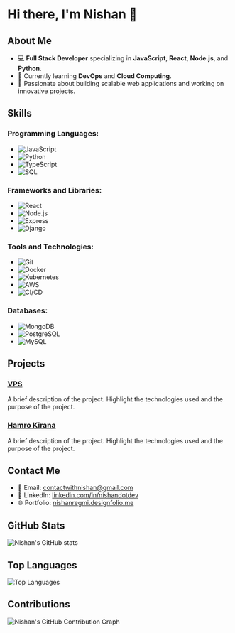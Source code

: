 # Hi there, I'm Nishan 👋

## About Me

- 💻 **Full Stack Developer** specializing in **JavaScript**, **React**, **Node.js**, and **Python**.
- 🌱 Currently learning **DevOps** and **Cloud Computing**.
- 🚀 Passionate about building scalable web applications and working on innovative projects.

## Skills

### Programming Languages:
- ![JavaScript](https://img.shields.io/badge/-JavaScript-F7DF1E?style=flat-square&logo=javascript&logoColor=black)
- ![Python](https://img.shields.io/badge/-Python-3776AB?style=flat-square&logo=python&logoColor=white)
- ![TypeScript](https://img.shields.io/badge/-TypeScript-007ACC?style=flat-square&logo=typescript&logoColor=white)
- ![SQL](https://img.shields.io/badge/-SQL-4479A1?style=flat-square&logo=postgresql&logoColor=white)

### Frameworks and Libraries:
- ![React](https://img.shields.io/badge/-React-61DAFB?style=flat-square&logo=react&logoColor=black)
- ![Node.js](https://img.shields.io/badge/-Node.js-339933?style=flat-square&logo=node.js&logoColor=white)
- ![Express](https://img.shields.io/badge/-Express-000000?style=flat-square&logo=express&logoColor=white)
- ![Django](https://img.shields.io/badge/-Django-092E20?style=flat-square&logo=django&logoColor=white)

### Tools and Technologies:
- ![Git](https://img.shields.io/badge/-Git-F05032?style=flat-square&logo=git&logoColor=white)
- ![Docker](https://img.shields.io/badge/-Docker-2496ED?style=flat-square&logo=docker&logoColor=white)
- ![Kubernetes](https://img.shields.io/badge/-Kubernetes-326CE5?style=flat-square&logo=kubernetes&logoColor=white)
- ![AWS](https://img.shields.io/badge/-AWS-232F3E?style=flat-square&logo=amazon-aws&logoColor=white)
- ![CI/CD](https://img.shields.io/badge/-CI/CD-2088FF?style=flat-square&logo=jenkins&logoColor=white)

### Databases:
- ![MongoDB](https://img.shields.io/badge/-MongoDB-47A248?style=flat-square&logo=mongodb&logoColor=white)
- ![PostgreSQL](https://img.shields.io/badge/-PostgreSQL-336791?style=flat-square&logo=postgresql&logoColor=white)
- ![MySQL](https://img.shields.io/badge/-MySQL-4479A1?style=flat-square&logo=mysql&logoColor=white)

## Projects

### [VPS](https://github.com/nishandotdev/vpsfree)
A brief description of the project. Highlight the technologies used and the purpose of the project.

### [Hamro Kirana](https://github.com/nishandotdev/hamrokirana)
A brief description of the project. Highlight the technologies used and the purpose of the project.

## Contact Me

- 📧 Email: [contactwithnishan@gmail.com](mailto:contactwithnishan@gmail.com)
- 💼 LinkedIn: [linkedin.com/in/nishandotdev](https://www.linkedin.com/in/nishandotdev)
- 🌐 Portfolio: [nishanregmi.designfolio.me](https://www.nishanregmi.designfolio.com)

## GitHub Stats

![Nishan's GitHub stats](https://github-readme-stats.vercel.app/api?username=nishandotdev&show_icons=true&theme=radical)

## Top Languages

![Top Languages](https://github-readme-stats.vercel.app/api/top-langs/?username=nishandotdev&layout=compact&theme=radical)

## Contributions

![Nishan's GitHub Contribution Graph](https://activity-graph.herokuapp.com/graph?username=nishandotdev&theme=react-dark&area=true&hide_border=true)
